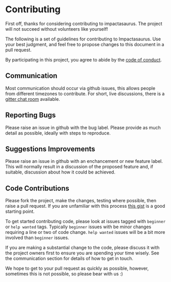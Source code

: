 # Contributing

First off, thanks for considering contributing to impactasaurus. The project will not succeed without volunteers like yourself!

The following is a set of guidelines for contributing to Impactasaurus. Use your best judgment, and feel free to propose changes to this document in a pull request.

By participating in this project, you agree to abide by the [code of conduct](https://github.com/impactasaurus/app/blob/master/CODE_OF_CONDUCT.md).

## Communication

Most communication should occur via github issues, this allows people from different timezones to contribute. For short, live discussions, there is a [gitter chat room](https://gitter.im/impactasaurus) available.

## Reporting Bugs

Please raise an issue in github with the bug label. Please provide as much detail as possible, ideally with steps to reproduce.

## Suggestions Improvements

Please raise an issue in github with an enchancement or new feature label. This will normally result in a discussion of the proposed feature and, if suitable, discussion about how it could be achieved. 

## Code Contributions

Please fork the project, make the changes, testing where possible, then raise a pull request. If you are unfamiliar with this process [this gist](https://gist.github.com/Chaser324/ce0505fbed06b947d962) is a good starting point.

To get started contributing code, please look at issues tagged with `beginner` or `help wanted` tags. Typically `beginner` issues with be minor changes requiring a line or two of code change. `help wanted` issues will be a bit more involved than `beginner` issues.

If you are making a substantial change to the code, please discuss it with the project owners first to ensure you are spending your time wisely. See the communication section for details of how to get in touch.

We hope to get to your pull request as quickly as possible, however, sometimes this is not possible, so please bear with us :)
